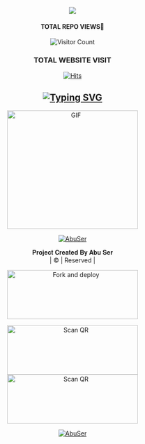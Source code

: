 
<div align="center">
<div align="center">
  <p align="center">
<img src=https://i.ibb.co/nPSmv7d/dd75acba3c0361cca99b05b1e5b6d5c6.png>
</p>
 </a>
</p>


#### TOTAL REPO VIEWS📍
![Visitor Count](https://profile-counter.glitch.me/terror-boy/count.svg)
  
### TOTAL WEBSITE VISIT
  [![Hits](https://hits.seeyoufarm.com/api/count/incr/badge.svg?url=https%3A%2F%2Fwhitedevil-bot.yolasite.com&count_bg=%2379C83D&title_bg=%23030303&icon=webauthn.svg&icon_color=%23FFFAFA&title=WEBSITE+VISITORS&edge_flat=false)](https://abuser1.yolasite.com)


## [![Typing SVG](https://readme-typing-svg.herokuapp.com?font=Rockstar-ExtraBold&color=F33A6A&lines=𝐖𝐄𝐋𝐂𝐎𝐌𝐄+𝐓𝐎+𝐀𝐁𝐔+𝐒𝐄𝐑+𝐖𝐀+𝐁𝐎𝐓+𝐑𝐄𝐏𝐎.;𝘾𝙍𝙀𝘼𝙏𝙀𝘿+𝘽𝙔+𝐀𝐁𝐔+𝘼𝙉𝘿+𝐉𝐀𝐒𝐈𝐋;𝙏𝙃𝙄𝙎+𝙄𝙎+𝘼+𝘽𝙂𝙈+𝙎𝙏𝙄𝘾𝙆𝙀𝙍+𝘽𝙊𝙏;𝙒𝙄𝙏𝙃+𝙈𝙊𝙍𝙀+𝙁𝙀𝘼𝙏𝙐𝙍𝙀𝙎;𝙏𝙃𝘼𝙉𝙆𝙎+𝙁𝙊𝙍+𝙑𝙄𝙎𝙄𝙏𝙄𝙉𝙂+𝙊𝙐𝙍+𝙂𝙄𝙏)](https://git.io/typing-svg)

 </a>
</p>
<div align="center">
  <p align="center">
<img src="https://i.imgur.com/bjlbGCZ.jpg" alt="GIF" width="300" height="270"/>
</p>

  <p align="center">
<a href="#"><img title="AbuSer" src="https://img.shields.io/badge/BOT-ABU_SER-green?colorA=%23ff0000&colorB=%23017e40&style=for-the-badge"></a>
</p>
</div>
<p align="center">
𝐏𝐫𝐨𝐣𝐞𝐜𝐭 𝐂𝐫𝐞𝐚𝐭𝐞𝐝 𝐁𝐲 𝐀𝐛𝐮 𝐒𝐞𝐫
    <br>
       | © |
        Reserved |
    <br> 
</p>


<a href="https://github.com/Afx-Abu/Abu_ser/fork"><img align="center" src="https://i.imgur.com/vUIRd80.png" alt="Fork and deploy" height="112" width="300" /></a>
<br>
<div>
<a href="https://bit.ly/3ogX6Zi"><img align="center" src="https://i.imgur.com/SYoMXG2.png" alt="Scan QR" height="112" width="300" /></a>
<br>
<a href="https://abu-jid.vercel.app"><img align="center" src="https://i.imgur.com/gtK4XLX.png" alt="Scan QR" height="112" width="300" /></a>
<br>

<p align="center">
<a href="#"><img title="AbuSer" src="https://img.shields.io/badge/BOT WORKING-YES-green?colorA=%23ff0000&colorB=%23017e40&style=for-the-badge"></a>
</p>
</div>

